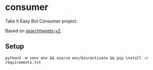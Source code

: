# consumer

Take It Easy Bot Consumer project.

Based on [searchtweets-v2](https://github.com/twitterdev/search-tweets-python/tree/v2).

## Setup

`python3 -m venv env && source env/bin/activate && pip install -r requirements.txt`
